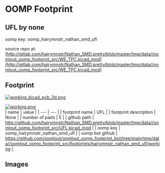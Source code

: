 # OOMP Footprint  
## UFL  by none  
  
oomp key: oomp_hairymnstr_nathan_smd_ufl  
  
source repo at: [http://gitlab.com/hairymnstr/Nathan_SMD.pretty/blob/master/tmp/data//oomlout_oomp_footprint_src/WE_TPC.kicad_mod](http://gitlab.com/hairymnstr/Nathan_SMD.pretty/blob/master/tmp/data//oomlout_oomp_footprint_src/WE_TPC.kicad_mod)  
## Footprint  
  
[![working_kicad_pcb_3d.png](working_kicad_pcb_3d_600.png)](working_kicad_pcb_3d.png)  
  
[![working.png](working_600.png)](working.png)  
| name | value | 
| --- | --- | 
| footprint name | UFL | 
| footprint description | None | 
| number of pads | 5 | 
| github path | http://github.com/hairymnstr/Nathan_SMD.pretty/blob/master/tmp/data//oomlout_oomp_footprint_src/UFL.kicad_mod | 
| oomp key | oomp_hairymnstr_nathan_smd_ufl | 
| oomp bot github | https://github.com/oomlout/oomlout_oomp_footprint_bot/tree/main/tmp/data//oomlout_oomp_footprint_src/footprints/hairymnstr_nathan_smd_ufl/working | 
## Images  
